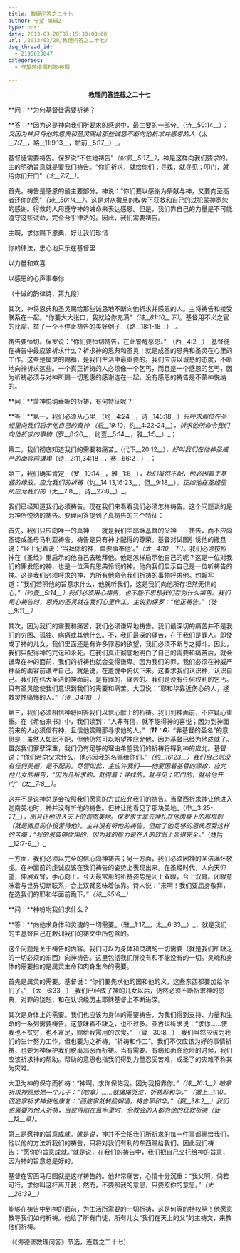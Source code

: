 ```yaml
---
title: 教理问答之二十七
author: 守望 编辑2
type: post
date: 2013-03-20T07:15:30+00:00
url: /2013/03/20/教理问答之二十七/
dsq_thread_id:
  - 2195623047
categories:
  - 守望网络期刊第46期

---
```

<!--more-->

<p align="center">
  <strong>教理问答连载之二十七</strong><strong> </strong>
</p>

**问：**为何基督徒需要祈祷？

**答：**因为这是神向我们所要求的感谢中，最主要的一部分_（诗__50:14__）_；又因为神只将他的恩典和圣灵赐给那些诚恳不断向他祈求并感恩的人_（太__7:7__，路__11:9,13__，帖前__5:17__）_。

基督徒需要祷告。保罗说“不住地祷告”_（帖前__5:17__）_，神是这样向我们要求的。主的明确旨意就是要我们祷告。“你们祈求，就给你们；寻找，就寻见；叩门，就给你们开门”_（太__7:7__）_。

首先，祷告是感恩的最主要部分。神说：“你们要以感谢为祭献与神，又要向至高者还你的愿”_（诗__50:14__）_。这是对从撒旦的权势下获救和自己的过犯蒙神宽恕的感谢。得救的人用遵守神的诫命来表达感恩。但是，我们靠自己的力量是不可能遵守这些诫命，完全合乎律法的。因此，我们需要祷告。

主啊，求你赐下恩典，好让我们珍惜

你的律法，忠心地只乐在基督里

以力量和欢喜

以感恩的心声事奉你

（十诫的韵律诗，第九段）

其次，神将恩典和圣灵赐给那些诚恳地不断向他祈求并感恩的人。主将祷告和接受联系在一起。“你要大大张口，我就给你充满”_（诗__81:10__下）_。基督用不义之官的比喻，举了一个不停止祷告的美好例子_（路__18:1-18__）_。

祷告要恒切。保罗说：“你们要恒切祷告，在此警醒感恩。”_（西__4:2__）_基督徒在祷告中最应该祈求什么？祈求神的恩典和圣灵！就是成圣的恩典和圣灵在心里的工作。这些是属灵的赐福，是我们生活中最重要的。我们应该以诚恳的态度，不断地向神祈求这些。一个真正祈祷的人必须像一个乞丐，而且是一个感恩的乞丐，因为祈祷必须与对神所赐一切恩惠的感谢连在一起。没有感恩的祷告是不蒙神悦纳的。

**问：**蒙神悦纳垂听的祈祷，有何特征呢？

**答：**第一，我们必须从心里_（约__4:24__，诗__145:18__）_只呼求那位在圣经里向我们启示他自己的真神 _（启__19:10__，约__4:22-24__）_，祈求他所命令我们向他祈求的事物_（罗__8:26__，约壹__5:14__，雅__1:5__）_；

第二，我们彻底知道我们的需要和痛苦_（代下__20:12__）_，好叫我们在他神圣威严的面容前谦卑_（诗__2:11,34:18__，赛__66:2__）_；

第三，我们确实肯定_（罗__10:14__，雅__1:6__）_，我们虽然不配，他必因着主基督的缘故，应允我们的祈祷_（约__14:13,16:23__，但__9:18__）_，正如他在圣经里所应允我们的_（太__7:8__，诗__27:8__）_。

我们已经知道我们必须祷告。现在我们来看看我们必须怎样祷告。这个问题谈的是为神所悦纳的祷告。要理问答提到了真祷告的三个特征：

首先，我们只应向唯一的真神——就是我们主耶稣基督的父神——祷告，而不应向圣徒或圣母马利亚祷告。祷告是只有神才配得的尊荣。基督对试图引诱他的撒旦说：“经上记着说：‘当拜你的神，单要事奉他’。”_（太__4:10__下）_。我们必须按照神在《圣经》里启示的他自己去敬拜他。他是怎样启示他自己的呢？这是一位对我们的罪发怒的神，也是一位满有恩典怜悯的神。他向我们启示自己是一位听祷告的神。这是我们必须呼求的神，为所有他命令我们祈祷的事物呼求他。约翰写道：“我们若照他的旨意求什么，他就听我们，这是我们向他所存坦然无惧的心。”_（约壹__5:14__）_我们必须用心祷告，也不能不思想我们在为什么祷告。我们用心祷告时，恩典的圣灵就在我们心里作工。主说到保罗：“他正祷告。”_（徒__9:11__）_

其次，因为我们的需要和痛苦，我们必须谦卑地祷告。我们最深切的痛苦并不是我们的穷困、孤独、病痛或其他什么。不，我们最深的痛苦，在于我们是罪人。即使成了神的儿女，我们里面还是有许多罪恶的欲望，我们必须不断与之搏斗。因此，我们只配得神的咒诅和永死。在我们真正彻底地明白了自己的需要和痛苦后，就会谦卑在神的面前，我们的祈祷也就会变得谦卑。因为我们的罪，我们必须在神威严神圣的面容前谦卑自己，就是说，在羞愧中俯伏下来。这要求我们认识神，认识自己。我们在伟大圣洁的神面前，是有罪的，痛苦的。我们是没有任何权利的乞丐。只有圣灵能使我们意识到我们的需要和痛苦。大卫说：“耶和华靠近伤心的人，拯救灵性痛悔的人。”_（诗__34:18__）_

第三，我们必须相信神将回答我们以信心献上的祈祷。我们到神面前，不应疑心重重。在《希伯来书》中，我们读到：“人非有信，就不能得神的喜悦；因为到神面前来的人必须信有神，且信他赏赐那寻求他的人。”_（__11__：__6__）_“靠基督的圣名”的意思是：虽然人如此不配，但他仍然可以盼望神应允他，因为基督已经为他成就了。虽然我们罪孽深重，我们仍有足够的理由希望我们的祈祷将得到神的应允。基督说：“你们若向父求什么，他必因我的名赐给你们。”_（约__16:23__）_我们自己则没有任何美德，是不配的。尽管如此，主应许我们——他要因着基督的缘故，应允他儿女的祷告，“因为凡祈求的，就得着；寻找的，就寻见；叩门的，就给他开门”_（太__7:8__）。_

这并不是说神总是会按照我们愿意的方式应允我们的祷告。当摩西祈求神让他进入迦南美地时，神并没有听他的祷告。但神让他看见了那块美地_（申__3:25-27__）_，而且让他进入天上的迦南美地。保罗求主拿去神扎在他肉身上的那根刺（就是撒旦的仆役苦待他）。主并没有听他的祷告，但给了他足够的恩典忍受这样的苦痛：“我的恩典够你用的，因为我的能力是在人的软弱上显得完全。”_（林后__12:7-9__）_

一方面，我们必须以完全的信心向神祷告；另一方面，我们必须因神的圣洁满怀敬虔。在神面前的虔诚应该在我们祷告的姿势上表现出来。在圣经时代，人向天仰望，伸展双臂，手心向上。今天最常用的祈祷姿势是闭上双眼，合上双臂。闭眼意味着与世界切断联系，合上双臂意味着依靠。诗人说：“来啊！我们要屈身敬拜，在造我们的耶和华面前跪下。”_（诗__95:6__）_

**问：**神吩咐我们求什么？

**答：**向他求身体和灵魂的一切需要_（雅__1:17__，太__6:33__）_，就是我们的主基督自己在教训我们的祷文中所包含的。

这个问题是关于祷告的内容。我们可以为身体和灵魂的一切需要（就是我们所缺乏的一切必须的东西）向神祷告。这里包括我们所没有和不能没有的一切。灵魂和身体的需要指的是属灵生命和肉身生命的需要。

首先是属灵的需要。基督说：“你们要先求他的国和他的义，这些东西都要加给你们了。”_（太__6:33__）_我们已经成了神的儿女以后，仍然必须不断祈求神的恩典，对罪的饶恕，和在认识经历主耶稣基督上不断进深。

其次是身体上的需要。我们也应该为身体的需要祷告，为我们得到支持、力量和生命的一系列需要祷告。这意味着不缺乏，也不过多。亚古珥祈求说：“求你&#8230;&#8230;使我也不贫穷，也不富足，赐给我需用的饮食。”_（箴__30:8__）_我们当然应该为我们的生计努力工作，但也要为之祈祷，“祈祷和作工”。我们不仅应该为好的事情祈祷，也要为神保护我们脱离邪恶而祈祷。当有需要、有病和面临危险的时候，我们应该祈求神的帮助。帮助的意思也指我们得到力量忍受苦难，成圣了的灾难不称其为灾难。

大卫为神的保守而祈祷：“神啊，求你保佑我，因为我投靠你。”_（诗__16:1__）_哈拿祈求神赐给她一个儿子：“（哈拿）&#8230;&#8230;就痛痛哭泣，祈祷耶和华。” _（撒上__1:10_。西底家祈求神使他康复：“西底家就转脸朝墙，祷告耶和华。”_（赛__38:2__）_我们也需要为他人祈祷，当彼得陷在监牢里时，全教会的人都为他的获救祈祷_（徒__12__章）_。

第三是愿神的旨意成就。就是说，神并不会把我们所祈求的每一件事都赐给我们，他以他的方法听我们的祷告，只将对我们有利的东西赐给我们。因此我们祷告：“愿你的旨意成就。”就是说，在我们的祷告中，我们把自己交托给神的旨意，因为神的旨意总是好的。

基督在客西马尼园就是这样祷告的。他非常痛苦，心情十分沉重：“我父啊，倘若可行，求你叫这杯离开我；然而，不要照我的意思，只要照你的意思。”_（太__26:39__）_

能够在祷告中到神的面前，为生活所需要的一切祈祷，这是何等的特权啊！他愿意教导我们如何祈祷。他给了所有门徒，所有儿女“我们在天上的父”的主祷文，来教他们祈祷。

（《海德堡教理问答》节选，连载之二十七）

&nbsp;